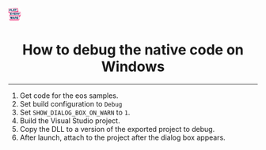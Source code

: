 <a href="/readme.md"><img src="/docs/images/PlayEveryWareLogo.gif" alt="README.md" width="5%"/></a>

# <div align="center">How to debug the native code on Windows</div>
---

1. Get code for the eos samples.
2. Set build configuration to `Debug`
3. Set `SHOW_DIALOG_BOX_ON_WARN` to `1`.
2. Build the Visual Studio project.
3. Copy the DLL to a version of the exported project to debug.
4. After launch, attach to the project after the dialog box appears.
